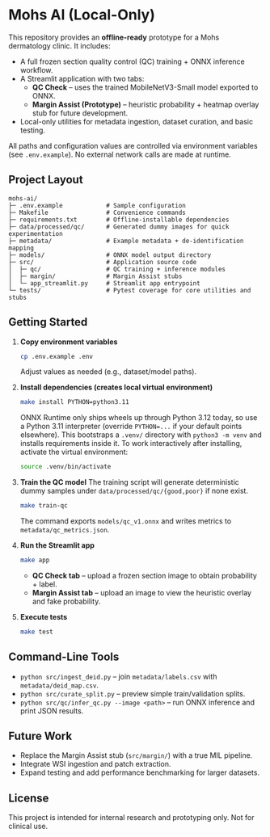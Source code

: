 # Mohs AI (Local-Only)

This repository provides an **offline-ready** prototype for a Mohs dermatology clinic. It includes:

- A full frozen section quality control (QC) training + ONNX inference workflow.
- A Streamlit application with two tabs:
  - **QC Check** – uses the trained MobileNetV3-Small model exported to ONNX.
  - **Margin Assist (Prototype)** – heuristic probability + heatmap overlay stub for future development.
- Local-only utilities for metadata ingestion, dataset curation, and basic testing.

All paths and configuration values are controlled via environment variables (see `.env.example`). No external network calls are made at runtime.

## Project Layout

```
mohs-ai/
├─ .env.example            # Sample configuration
├─ Makefile                # Convenience commands
├─ requirements.txt        # Offline-installable dependencies
├─ data/processed/qc/      # Generated dummy images for quick experimentation
├─ metadata/               # Example metadata + de-identification mapping
├─ models/                 # ONNX model output directory
├─ src/                    # Application source code
│  ├─ qc/                  # QC training + inference modules
│  ├─ margin/              # Margin Assist stubs
│  └─ app_streamlit.py     # Streamlit app entrypoint
└─ tests/                  # Pytest coverage for core utilities and stubs
```

## Getting Started

1. **Copy environment variables**
   ```bash
   cp .env.example .env
   ```
   Adjust values as needed (e.g., dataset/model paths).

2. **Install dependencies (creates local virtual environment)**
   ```bash
   make install PYTHON=python3.11
   ```
   ONNX Runtime only ships wheels up through Python 3.12 today, so use a Python 3.11 interpreter (override `PYTHON=...` if your default points elsewhere). This bootstraps a `.venv/` directory with `python3 -m venv` and installs requirements inside it.
   To work interactively after installing, activate the virtual environment:
   ```bash
   source .venv/bin/activate
   ```

3. **Train the QC model**
   The training script will generate deterministic dummy samples under `data/processed/qc/{good,poor}` if none exist.
   ```bash
   make train-qc
   ```
   The command exports `models/qc_v1.onnx` and writes metrics to `metadata/qc_metrics.json`.

4. **Run the Streamlit app**
   ```bash
   make app
   ```
   - **QC Check tab** – upload a frozen section image to obtain probability + label.
   - **Margin Assist tab** – upload an image to view the heuristic overlay and fake probability.

5. **Execute tests**
   ```bash
   make test
   ```

## Command-Line Tools

- `python src/ingest_deid.py` – join `metadata/labels.csv` with `metadata/deid_map.csv`.
- `python src/curate_split.py` – preview simple train/validation splits.
- `python src/qc/infer_qc.py --image <path>` – run ONNX inference and print JSON results.

## Future Work

- Replace the Margin Assist stub (`src/margin/`) with a true MIL pipeline.
- Integrate WSI ingestion and patch extraction.
- Expand testing and add performance benchmarking for larger datasets.

## License

This project is intended for internal research and prototyping only. Not for clinical use.
